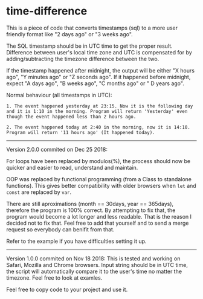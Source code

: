 # time-difference
This is a piece of code that converts timestamps (sql) to a more user friendly format like "2 days ago" or "3 weeks ago".

The SQL timestamp should be in UTC time to get the proper result. Difference between user's local time zone and UTC is compensated for by adding/subtracting the timezone difference between the two.

If the timestamp happened after midnight, the output will be either "X hours ago", "Y minutes ago" or "Z seconds ago".
If it happened before midnight, expect "A days ago", "B weeks ago", "C months ago" or " D years ago".

Normal behaviour (all timestamps in UTC):

    1. The event happened yesterday at 23:15. Now it is the following day and it is 1:10 in the morning. Program will return 'Yesterday' even though the event happened less than 2 hours ago.
    
    2. The event happened today at 2:40 in the morning, now it is 14:10. Program will return '11 hours ago' (It happened today).

_________________________________________________________________________________________________________________________
Version 2.0.0 commited on Dec 25 2018:

For loops have been replaced by modulos(%), the process should now be quicker and easier to read, understand and maintain.

OOP was replaced by functional programming (from a Class to standalone functions). This gives better compatibility with older browsers when `let` and `const` are replaced by `var`.

There are still aproximations (month == 30days, year == 365days), therefore the program is 100% correct. By attempting to fix that, the program would become a lot longer and less readable. That is the reason I decided not to fix that. Feel free to add that yourself and to send a merge request so everybody can benifit from that.

Refer to the example if you have difficulties setting it up.

_________________________________________________________________________________________________________________________
Version 1.0.0 commited on Nov 18 2018:
This is tested and working on Safari, Mozilla and Chrome browsers.
Input string should be in UTC time, the script will automatically compare it to the user's time no matter the timezone.
Feel free to look at examles.


Feel free to copy code to your project and use it.
